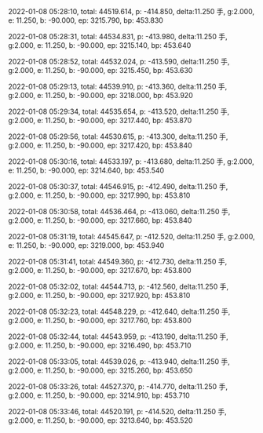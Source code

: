 2022-01-08 05:28:10, total: 44519.614, p: -414.850, delta:11.250 手, g:2.000, e: 11.250, b: -90.000, ep: 3215.790, bp: 453.830

2022-01-08 05:28:31, total: 44534.831, p: -413.980, delta:11.250 手, g:2.000, e: 11.250, b: -90.000, ep: 3215.140, bp: 453.640

2022-01-08 05:28:52, total: 44532.024, p: -413.590, delta:11.250 手, g:2.000, e: 11.250, b: -90.000, ep: 3215.450, bp: 453.630

2022-01-08 05:29:13, total: 44539.910, p: -413.360, delta:11.250 手, g:2.000, e: 11.250, b: -90.000, ep: 3218.000, bp: 453.920

2022-01-08 05:29:34, total: 44535.654, p: -413.520, delta:11.250 手, g:2.000, e: 11.250, b: -90.000, ep: 3217.440, bp: 453.870

2022-01-08 05:29:56, total: 44530.615, p: -413.300, delta:11.250 手, g:2.000, e: 11.250, b: -90.000, ep: 3217.420, bp: 453.840

2022-01-08 05:30:16, total: 44533.197, p: -413.680, delta:11.250 手, g:2.000, e: 11.250, b: -90.000, ep: 3214.640, bp: 453.540

2022-01-08 05:30:37, total: 44546.915, p: -412.490, delta:11.250 手, g:2.000, e: 11.250, b: -90.000, ep: 3217.990, bp: 453.810

2022-01-08 05:30:58, total: 44536.464, p: -413.060, delta:11.250 手, g:2.000, e: 11.250, b: -90.000, ep: 3217.660, bp: 453.840

2022-01-08 05:31:19, total: 44545.647, p: -412.520, delta:11.250 手, g:2.000, e: 11.250, b: -90.000, ep: 3219.000, bp: 453.940

2022-01-08 05:31:41, total: 44549.360, p: -412.730, delta:11.250 手, g:2.000, e: 11.250, b: -90.000, ep: 3217.670, bp: 453.800

2022-01-08 05:32:02, total: 44544.713, p: -412.560, delta:11.250 手, g:2.000, e: 11.250, b: -90.000, ep: 3217.920, bp: 453.810

2022-01-08 05:32:23, total: 44548.229, p: -412.640, delta:11.250 手, g:2.000, e: 11.250, b: -90.000, ep: 3217.760, bp: 453.800

2022-01-08 05:32:44, total: 44543.959, p: -413.190, delta:11.250 手, g:2.000, e: 11.250, b: -90.000, ep: 3216.490, bp: 453.710

2022-01-08 05:33:05, total: 44539.026, p: -413.940, delta:11.250 手, g:2.000, e: 11.250, b: -90.000, ep: 3215.260, bp: 453.650

2022-01-08 05:33:26, total: 44527.370, p: -414.770, delta:11.250 手, g:2.000, e: 11.250, b: -90.000, ep: 3214.910, bp: 453.710

2022-01-08 05:33:46, total: 44520.191, p: -414.520, delta:11.250 手, g:2.000, e: 11.250, b: -90.000, ep: 3213.640, bp: 453.520